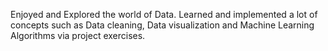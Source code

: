 Enjoyed and Explored the world of Data. Learned and implemented a lot of concepts such as Data cleaning, Data visualization and Machine Learning Algorithms via project exercises.
